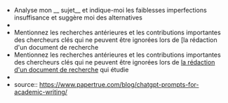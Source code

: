 - Analyse mon __ sujet__ et indique-moi les faiblesses imperfections insuffisance et suggère moi des alternatives
-
- Mentionnez les recherches antérieures et les contributions importantes des chercheurs clés qui ne peuvent être ignorées lors de [la rédaction d'un document de recherche
- Mentionnez les recherches antérieures et les contributions importantes des chercheurs clés qui ne peuvent être ignorées lors de [la rédaction d'un document de recherche](https://www.papertrue.com/blog/how-to-write-a-research-paper/) qui étudie
-
- source:: https://www.papertrue.com/blog/chatgpt-prompts-for-academic-writing/